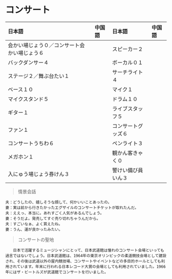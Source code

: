 # コンサート

|日本語                            | 中国語 | 日本語                                | 中国語 |
| :-------------------------------- | :----- | :------------------------------------ | :----- |
| <ruby>会かい場じょう０／コンサート会かい場じょう６</ruby>           |        | <ruby>スピーカー２</ruby>                   |        |
| <ruby>バックダンサー４</ruby>           |        | <ruby>ボーカル０１</ruby>                   |        |
| <ruby>ステージ２／舞ぶ台たい１</ruby>           |        | <ruby>サーチライト４</ruby>                   |        |
| <ruby>ベース１０</ruby>           |        | <ruby>マイク１</ruby>                   |        |
| <ruby>マイクスタンド５</ruby>           |        | <ruby>ドラム１０</ruby>                   |        |
| <ruby>ギター１</ruby>           |        | <ruby>ライブスタッフ５</ruby>                   |        |
| <ruby>ファン１</ruby>           |        | <ruby>コンサートグッズ６</ruby>                   |        |
| <ruby>コンサートうちわ６</ruby>           |        | <ruby>ペンライト３</ruby>                   |        |
| <ruby>メガホン１</ruby>           |        | <ruby>観かん客きゃく０</ruby>                   |        |
| <ruby>入にゅう場じょう券けん３</ruby>           |        | <ruby>警けい備び員いん３</ruby>                   |        |

> 情景会話

```text
夫：どうしたの、嬉しそうな顔して、何かいいことあったの。
妻：実は前から行きたかったエグザイルのコンサートチケットが取れたんだ。
夫：ええっ、本当に。あれすごく人気があるんでしょう。
妻：そうだよ。発売してすぐ売り切れちゃうんだから。
夫：すごいなぁ、よく買えたね。
妻：うん、運が良かったみたい。
```

> コンサートの聖地

```text
　　日本で活躍するミュージシャンにとって、日本武道館は憧れのコンサート会場といっても過言ではないでしょう。日本武道館は、1964年の東京オリンピックの柔道競技会場として建設され、その後は武道以外の屋内競技場、コンサートやイベントなどの多目的ホールとしても利用されています。年末に行われる日本レコード大賞の会場としても利用されていました。1966年にはザ・ビートルズが武道館でコンサートを行いました。
```
